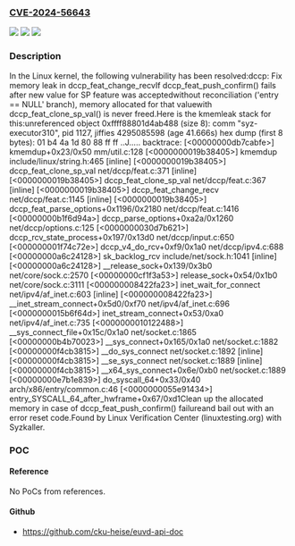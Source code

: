 ### [CVE-2024-56643](https://cve.mitre.org/cgi-bin/cvename.cgi?name=CVE-2024-56643)
![](https://img.shields.io/static/v1?label=Product&message=Linux&color=blue)
![](https://img.shields.io/static/v1?label=Version&message=e77b8363b2ea7c0d89919547c1a8b0562f298b57%3C%20623be080ab3c13d71570bd32f7202a8efa8e2252%20&color=brighgreen)
![](https://img.shields.io/static/v1?label=Vulnerability&message=n%2Fa&color=brighgreen)

### Description

In the Linux kernel, the following vulnerability has been resolved:dccp: Fix memory leak in dccp_feat_change_recvIf dccp_feat_push_confirm() fails after new value for SP feature was acceptedwithout reconciliation ('entry == NULL' branch), memory allocated for that valuewith dccp_feat_clone_sp_val() is never freed.Here is the kmemleak stack for this:unreferenced object 0xffff88801d4ab488 (size 8):  comm "syz-executor310", pid 1127, jiffies 4295085598 (age 41.666s)  hex dump (first 8 bytes):    01 b4 4a 1d 80 88 ff ff                          ..J.....  backtrace:    [<00000000db7cabfe>] kmemdup+0x23/0x50 mm/util.c:128    [<0000000019b38405>] kmemdup include/linux/string.h:465 [inline]    [<0000000019b38405>] dccp_feat_clone_sp_val net/dccp/feat.c:371 [inline]    [<0000000019b38405>] dccp_feat_clone_sp_val net/dccp/feat.c:367 [inline]    [<0000000019b38405>] dccp_feat_change_recv net/dccp/feat.c:1145 [inline]    [<0000000019b38405>] dccp_feat_parse_options+0x1196/0x2180 net/dccp/feat.c:1416    [<00000000b1f6d94a>] dccp_parse_options+0xa2a/0x1260 net/dccp/options.c:125    [<0000000030d7b621>] dccp_rcv_state_process+0x197/0x13d0 net/dccp/input.c:650    [<000000001f74c72e>] dccp_v4_do_rcv+0xf9/0x1a0 net/dccp/ipv4.c:688    [<00000000a6c24128>] sk_backlog_rcv include/net/sock.h:1041 [inline]    [<00000000a6c24128>] __release_sock+0x139/0x3b0 net/core/sock.c:2570    [<00000000cf1f3a53>] release_sock+0x54/0x1b0 net/core/sock.c:3111    [<000000008422fa23>] inet_wait_for_connect net/ipv4/af_inet.c:603 [inline]    [<000000008422fa23>] __inet_stream_connect+0x5d0/0xf70 net/ipv4/af_inet.c:696    [<0000000015b6f64d>] inet_stream_connect+0x53/0xa0 net/ipv4/af_inet.c:735    [<0000000010122488>] __sys_connect_file+0x15c/0x1a0 net/socket.c:1865    [<00000000b4b70023>] __sys_connect+0x165/0x1a0 net/socket.c:1882    [<00000000f4cb3815>] __do_sys_connect net/socket.c:1892 [inline]    [<00000000f4cb3815>] __se_sys_connect net/socket.c:1889 [inline]    [<00000000f4cb3815>] __x64_sys_connect+0x6e/0xb0 net/socket.c:1889    [<00000000e7b1e839>] do_syscall_64+0x33/0x40 arch/x86/entry/common.c:46    [<0000000055e91434>] entry_SYSCALL_64_after_hwframe+0x67/0xd1Clean up the allocated memory in case of dccp_feat_push_confirm() failureand bail out with an error reset code.Found by Linux Verification Center (linuxtesting.org) with Syzkaller.

### POC

#### Reference
No PoCs from references.

#### Github
- https://github.com/cku-heise/euvd-api-doc

